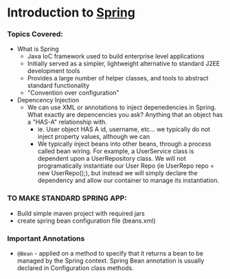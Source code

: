 # Introduction to [Spring](www.spring.io)


### Topics Covered:
* What is Spring
	* Java IoC framework used to build enterprise level applications 
	* Initially served as a simpler, lightweight alternative to standard J2EE development tools 
	* Provides a large number of helper classes, and tools to abstract standard functionality 
	* "Convention over configuration"
* Depencency Injection 
	* We can use XML or annotations to inject depenedencies in Spring. What exactly are depencencies you ask? Anything that an object has a "HAS-A" relationship with. 
		* ie. User object HAS A id, username, etc... we typically do not inject property values, although we can 
		* We typically inject beans into other beans, through a process called bean wiring. For example, a UserService class is dependent upon a UserRepository class. We will not programatically instantiate our User Repo (ie UserRepo repo = new UserRepo();), but instead we will simply declare 
the dependency and allow our container to manage its instantiation. 


### TO MAKE STANDARD SPRING APP:
* Build simple maven project with required jars
* create spring bean configuration file (beans.xml)



### Important Annotations 
* `@Bean` - applied on a method to specify that it returns a bean to be managed by the Spring context. Spring Bean annotation is usually declared in Configuration class methods. 
